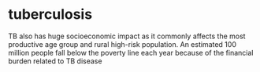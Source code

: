 # tuberculosis
TB also has huge socioeconomic impact as it commonly affects the most productive age group and rural high-risk population. An estimated 100 million people fall below the poverty line each year because of the financial burden related to TB disease
